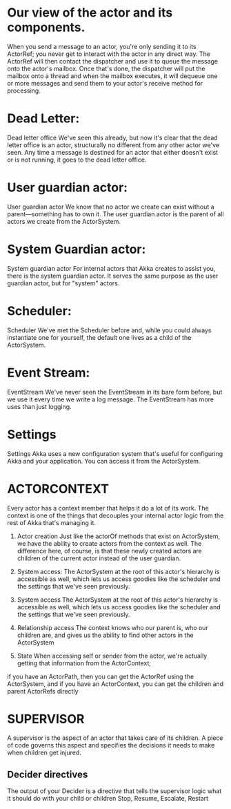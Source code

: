 # Our view of the actor and its components.
When you send a message to an actor, you're only sending it to its ActorRef; you never get to interact with the actor in any direct way.
The ActorRef will then contact the dispatcher and use it to queue the message onto the actor's mailbox.
Once that's done, the dispatcher will put the mailbox onto a thread and when the mailbox executes, it will dequeue one or more messages and send them to your actor's receive method for processing.

# Dead Letter:
Dead letter office We've seen this already, but now it's clear that the dead letter office is an actor, structurally no different from any other actor we've seen.
Any time a message is destined for an actor that either doesn't exist or is not running, it goes to the dead letter office.

# User guardian actor:
User guardian actor We know that no actor we create can exist without a parent—something has to own it.
The user guardian actor is the parent of all actors we create from the ActorSystem.

# System Guardian actor:
System guardian actor For internal actors that Akka creates to assist you, there is the system guardian actor. It serves the same purpose as the user guardian actor, but for "system" actors.

# Scheduler:
Scheduler We've met the Scheduler before and, while you could always instantiate one for yourself, the default one lives as a child of the ActorSystem.

# Event Stream:
EventStream We've never seen the EventStream in its bare form before, but we use it every time we write a log message. The EventStream has more uses than just logging.

# Settings
Settings Akka uses a new configuration system that's useful for configuring Akka and your application. You can access it from the ActorSystem.

# ACTORCONTEXT
Every actor has a context member that helps it do a lot of its work. The context is one of the things that decouples your internal actor logic from the rest of Akka that's managing it.

1) Actor creation Just like the actorOf methods that exist on ActorSystem, we have the ability to create actors from the context as well.
The difference here, of course, is that these newly created actors are children of the current actor instead of the user guardian.

2) System access: The ActorSystem at the root of this actor's hierarchy is accessible as well, which lets us access goodies like the scheduler and the settings that we've seen previously.

3) System access The ActorSystem at the root of this actor's hierarchy is accessible as well, which lets us access goodies like the scheduler and the settings that we've seen previously.

4) Relationship access The context knows who our parent is, who our children are, and gives us the ability to find other actors in the ActorSystem

5) State When accessing self or sender from the actor, we're actually getting that information from the ActorContext;

if you have an ActorPath, then you can get the ActorRef using the ActorSystem, and if you have an ActorContext, you can get the children and parent ActorRefs directly

# SUPERVISOR
A supervisor is the aspect of an actor that takes care of its children. A piece of code governs this aspect and specifies the decisions it needs to make when children get injured.
## Decider directives
The output of your Decider is a directive that tells the supervisor logic what it should do with your child or children
Stop, Resume, Escalate, Restart

